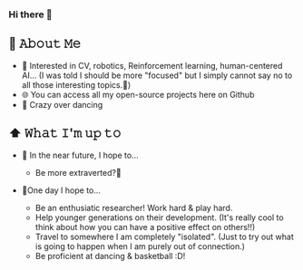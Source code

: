 ### Hi there 👋

<!--
**Cassie-Lim/cassie-lim** is a ✨ _special_ ✨ repository because its `README.md` (this file) appears on your GitHub profile.

Here are some ideas to get you started:

- 🔭 I’m currently working on ...
- 🌱 I’m currently learning ...
- 👯 I’m looking to collaborate on ...
- 🤔 I’m looking for help with ...
- 💬 Ask me about ...
- 📫 How to reach me: ...
- 😄 Pronouns: ...
- ⚡ Fun fact: ...
-->

## :book: 𝙰𝚋𝚘𝚞𝚝 𝙼𝚎
- :cherry_blossom: Interested in CV, robotics, Reinforcement learning, human-centered AI... (I was told I should be more "focused" but I simply cannot say no to all those interesting topics.🥲)
- 🌐 You can access all my open-source projects here on Github
- :dancer: Crazy over dancing

## ⬆ 𝚆𝚑𝚊𝚝 𝙸'𝚖 𝚞𝚙 𝚝𝚘
- 🎯 In the near future, I hope to...
  - Be more extraverted?🤔

- 🤞One day I hope to...
  - Be an enthusiatic researcher! Work hard & play hard.
  - Help younger generations on their development. (It's really cool to think about how you can have a positive effect on others!!)
  - Travel to somewhere I am completely "isolated". (Just to try out what is going to happen when I am purely out of connection.)
  - Be proficient at dancing & basketball :D!


